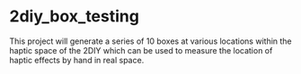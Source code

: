 # 2diy_box_testing
This project will generate a series of 10 boxes at various locations within the haptic space of the 2DIY which can be used to measure the location of haptic effects by hand in real space. 
